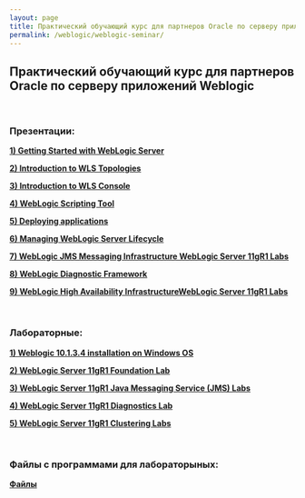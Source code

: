```yaml
---
layout: page
title: Практический обучающий курс для партнеров Oracle по серверу приложений Weblogic
permalink: /weblogic/weblogic-seminar/
---
```



## Практический обучающий курс для партнеров Oracle по серверу приложений Weblogic


<br/>


### Презентации:

<strong>
<a href="http://img.oradba.net/files/docs/02-oracle-application-server/weblogic/03-seminar/Presentations/01_WLS11G_getting_started.pdf">1) Getting Started with WebLogic Server</a></strong><br/>

<strong><a href="http://img.oradba.net/files/docs/02-oracle-application-server/weblogic/03-seminar/Presentations/02-wls_topologies_intro.pdf">2) Introduction to WLS Topologies</a></strong><br/>

<strong><a href="http://img.oradba.net/files/docs/02-oracle-application-server/weblogic/03-seminar/Presentations/03-wls_console_intro.pdf">3) Introduction to WLS Console</a></strong><br/>

<strong><a href="http://img.oradba.net/files/docs/02-oracle-application-server/weblogic/03-seminar/Presentations/04-wlst_intro.pdf">4) WebLogic Scripting Tool</a></strong><br/>

<strong><a href="http://img.oradba.net/files/docs/02-oracle-application-server/weblogic/03-seminar/Presentations/05-deploying_apps.pdf">5) Deploying applications</a></strong><br/>

<strong><a href="http://img.oradba.net/files/docs/02-oracle-application-server/weblogic/03-seminar/Presentations/06-wls_managing_lifecycle.pdf">6) Managing WebLogic Server Lifecycle</a></strong><br/>

<strong><a href="http://img.oradba.net/files/docs/02-oracle-application-server/weblogic/03-seminar/Presentations/07-WLS11gR1 Labs - Messaging.pdf">7) WebLogic JMS Messaging Infrastructure WebLogic Server 11gR1 Labs</a></strong><br/>

<strong><a href="http://img.oradba.net/files/docs/02-oracle-application-server/weblogic/03-seminar/Presentations/08-WLDF Logging Diagnostics.pdf">8) WebLogic Diagnostic Framework</a></strong><br/>

<strong><a href="http://img.oradba.net/files/docs/02-oracle-application-server/weblogic/03-seminar/Presentations/09-WLS11gR1 Labs - High Availability.pdf">9) WebLogic High Availability InfrastructureWebLogic Server 11gR1 Labs</a></strong><br/>


<br/>
<h3>Лабораторные:</h3>

<strong><a href="http://img.oradba.net/files/docs/02-oracle-application-server/weblogic/03-seminar/Lab_Guides/WLS11gR1_Installation_win.pdf">1) Weblogic 10.1.3.4 installation on Windows OS</a></strong><br/>

<strong><a href="http://img.oradba.net/files/docs/02-oracle-application-server/weblogic/03-seminar/Lab_Guides/WLS_11gR1 Foundation Lab.pdf">2) WebLogic Server 11gR1 Foundation Lab</a></strong><br/>

<strong><a href="http://img.oradba.net/files/docs/02-oracle-application-server/weblogic/03-seminar/Lab_Guides/WLS_11gR1 JMS Lab.pdf">3) WebLogic Server 11gR1 Java Messaging Service (JMS) Labs</a></strong><br/>

<strong><a href="http://img.oradba.net/files/docs/02-oracle-application-server/weblogic/03-seminar/Lab_Guides/WLS_11gR1 Diagnostics Lab.pdf">4) WebLogic Server 11gR1 Diagnostics Lab</a></strong><br/>

<strong><a href="http://img.oradba.net/files/docs/02-oracle-application-server/weblogic/03-seminar/Lab_Guides/WLS_11gR1 Cluster Lab.pdf">5) WebLogic Server 11gR1 Clustering Labs</a></strong><br/>


<br/>
<h3>Файлы с программами для лабораторыных:</h3>

<strong><a href="http://img.oradba.net/files/docs/02-oracle-application-server/weblogic/03-seminar/Labs/Labs.tar.gz">Файлы</a></strong><br/>
